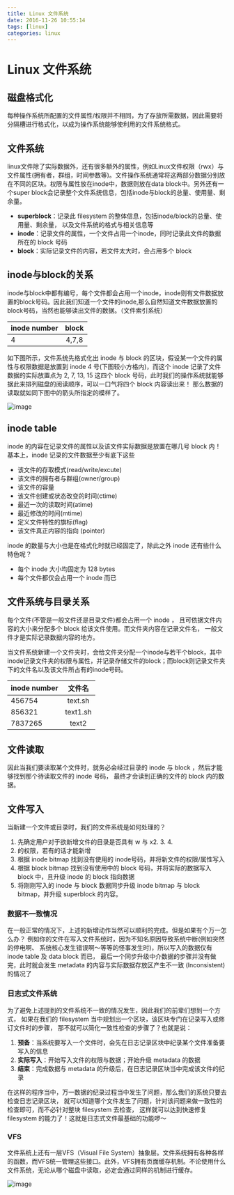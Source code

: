 ```yaml
---
title: Linux 文件系统
date: 2016-11-26 10:55:14
tags: [linux]
categories: linux
---
```


# Linux 文件系统

## 磁盘格式化
每种操作系统所配置的文件属性/权限并不相同，为了存放所需数据，因此需要将分隔槽进行格式化，以成为操作系统能够使利用的文件系统格式。

## 文件系统
linux文件除了实际数据外，还有很多额外的属性，例如Linux文件权限（rwx）与文件属性(拥有者，群组，时间参数等)。文件操作系统通常将这两部分数据分别放在不同的区块。权限与属性放在inode中，数据则放在data block中。另外还有一个super block会记录整个文件系统信息，包括inode与block的总量、使用量、剩余量。

- **superblock**：记录此 filesystem 的整体信息，包括inode/block的总量、使用量、剩余量， 以及文件系统的格式与相关信息等
- **inode**：记录文件的属性，一个文件占用一个inode，同时记录此文件的数据所在的 block 号码
- **block**：实际记录文件的内容，若文件太大时，会占用多个 block 

## inode与block的关系
inode与block中都有编号，每个文件都会占用一个inode，inode则有文件数据放置的block号码。因此我们知道一个文件的inode,那么自然知道文件数据放置的block号码，当然也能够读出文件的数据。（文件索引系统）

| inode number  | block     |
| ------------- |:----------:|
| 4        | 4,7,8    |

如下图所示，文件系统先格式化出 inode 与 block 的区块，假设某一个文件的属性与权限数据是放置到 inode 4 号(下图较小方格内)，而这个 inode 记录了文件数据的实际放置点为 2, 7, 13, 15 这四个 block 号码，此时我们的操作系统就能够据此来排列磁盘的阅读顺序，可以一口气将四个 block 内容读出来！ 那么数据的读取就如同下图中的箭头所指定的模样了。

![image](/images/inode/inode.jpg)

## inode table
inode 的内容在记录文件的属性以及该文件实际数据是放置在哪几号 block 内！ 基本上，inode 记录的文件数据至少有底下这些

* 该文件的存取模式(read/write/excute)
* 该文件的拥有者与群组(owner/group)
* 该文件的容量
* 该文件创建或状态改变的时间(ctime)
* 最近一次的读取时间(atime)
* 最近修改的时间(mtime)
* 定义文件特性的旗标(flag)
* 该文件真正内容的指向 (pointer)

inode 的数量与大小也是在格式化时就已经固定了，除此之外 inode 还有些什么特色呢？

* 每个 inode 大小均固定为 128 bytes
* 每个文件都仅会占用一个 inode 而已

## 文件系统与目录关系
每个文件(不管是一般文件还是目录文件)都会占用一个 inode ， 且可依据文件内容的大小来分配多个 block 给该文件使用。而文件夹内容在记录文件名， 一般文件才是实际记录数据内容的地方。

当文件系统新建一个文件夹时，会给文件夹分配一个inode与若干个block，其中inode记录文件夹的权限与属性，并记录存储文件的block；而block则记录文件夹下的文件名以及该文件所占有的inode号码。
 
| inode number  | 文件名     |
| ------------- |:----------:|
| 456754        | text.sh    |
| 856321        | text1.sh   |
| 7837265       | text2      |

## 文件读取
因此当我们要读取某个文件时，就务必会经过目录的 inode 与 block ，然后才能够找到那个待读取文件的 inode 号码， 最终才会读到正确的文件的 block 内的数据。

## 文件写入
当新建一个文件或目录时，我们的文件系统是如何处理的？

1. 先确定用户对于欲新增文件的目录是否具有 w 与 x2. 3. 4. 
2. 的权限，若有的话才能新增
3. 根据 inode bitmap 找到没有使用的 inode号码，并将新文件的权限/属性写入
4. 根据 block bitmap 找到没有使用中的 block 号码，并将实际的数据写入 block 中，且升级 inode 的 block 指向数据
5. 将刚刚写入的 inode 与 block 数据同步升级 inode bitmap 与 block bitmap，并升级 superblock 的内容。

### 数据不一致情况
在一般正常的情况下，上述的新增动作当然可以顺利的完成。但是如果有个万一怎么办？ 例如你的文件在写入文件系统时，因为不知名原因导致系统中断(例如突然的停电啊、 系统核心发生错误啊～等等的怪事发生时)，所以写入的数据仅有 inode table 及 data block 而已， 最后一个同步升级中介数据的步骤并没有做完，此时就会发生 metadata 的内容与实际数据存放区产生不一致 (Inconsistent) 的情况了

### 日志式文件系统
为了避免上述提到的文件系统不一致的情况发生，因此我们的前辈们想到一个方式， 如果在我们的 filesystem 当中规划出一个区块，该区块专门在记录写入或修订文件时的步骤， 那不就可以简化一致性检查的步骤了？也就是说：

1. **预备**：当系统要写入一个文件时，会先在日志记录区块中纪录某个文件准备要写入的信息
2. **实际写入**：开始写入文件的权限与数据；开始升级 metadata 的数据
3. **结束**：完成数据与 metadata 的升级后，在日志记录区块当中完成该文件的纪录

在这样的程序当中，万一数据的纪录过程当中发生了问题，那么我们的系统只要去检查日志记录区块， 就可以知道哪个文件发生了问题，针对该问题来做一致性的检查即可，而不必针对整块 filesystem 去检查， 这样就可以达到快速修复 filesystem 的能力了！这就是日志式文件最基础的功能啰～

### VFS
文件系统上还有一层VFS（Visual File System）抽象层。文件系统拥有各种各样的函数，而VFS统一管理这些接口。此外，VFS拥有页面缓存机制。不论使用什么文件系统，无论从哪个磁盘中读取，必定会通过同样的机制进行缓存。

![image](/images/inode/inode5.png)